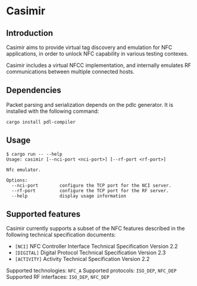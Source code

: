 # Casimir

## Introduction

Casimir aims to provide virtual tag discovery and emulation for NFC
applications, in order to unlock NFC capability in various testing
contexes.

Casimir includes a virtual NFCC implementation, and internally emulates
RF communications between multiple connected hosts.

## Dependencies

Packet parsing and serialization depends on the pdlc generator.
It is installed with the following command:

```
cargo install pdl-compiler
```

## Usage

```
$ cargo run -- --help
Usage: casimir [--nci-port <nci-port>] [--rf-port <rf-port>]

Nfc emulator.

Options:
  --nci-port        configure the TCP port for the NCI server.
  --rf-port         configure the TCP port for the RF server.
  --help            display usage information
```

## Supported features

Casimir currently supports a subset of the NFC features described in the
following technical specification documents:

- `[NCI]` NFC Controller Interface Technical Specification Version 2.2
- `[DIGITAL]` Digital Protocol Technical Specification Version 2.3
- `[ACTIVITY]` Activity Technical Specification Version 2.2

Supported technologies: `NFC_A`
Supported protocols: `ISO_DEP`, `NFC_DEP`
Supported RF interfaces: `ISO_DEP`, `NFC_DEP`

